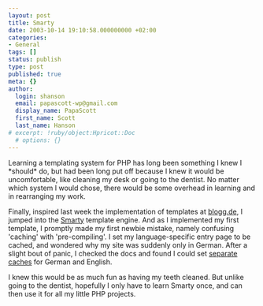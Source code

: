 ```yaml
---
layout: post
title: Smarty
date: 2003-10-14 19:10:58.000000000 +02:00
categories:
- General
tags: []
status: publish
type: post
published: true
meta: {}
author:
  login: shanson
  email: papascott-wp@gmail.com
  display_name: PapaScott
  first_name: Scott
  last_name: Hanson
# excerpt: !ruby/object:Hpricot::Doc
  # options: {}
---
```

<p>Learning a templating system for PHP has long been something I knew I *should* do, but had been long put off because I knew it would be uncomfortable, like cleaning my desk or going to the dentist. No matter which system I would chose, there would be some overhead in learning and in rearranging my work. </p>
<p>Finally, inspired last week the implementation of templates at <a href="http://www.blogg.de">blogg.de</a>, I jumped into the <a title="Smarty : Template Engine" href="http://smarty.php.net/">Smarty</a> template engine. And as I implemented my first template, I promptly made my first newbie mistake, namely confusing 'caching' with 'pre-compiling'. I set my language-specific entry page to be cached, and wondered why my site was suddenly only in German. After a slight bout of panic, I checked the docs and found I could set <a href="http://smarty.php.net/manual/en/caching.multiple.caches.php">separate caches</a> for German and English. </p>
<p>I knew this would be as much fun as having my teeth cleaned. But unlike going to the dentist, hopefully I only have to learn Smarty once, and can then use it for all my little PHP projects.</p>
